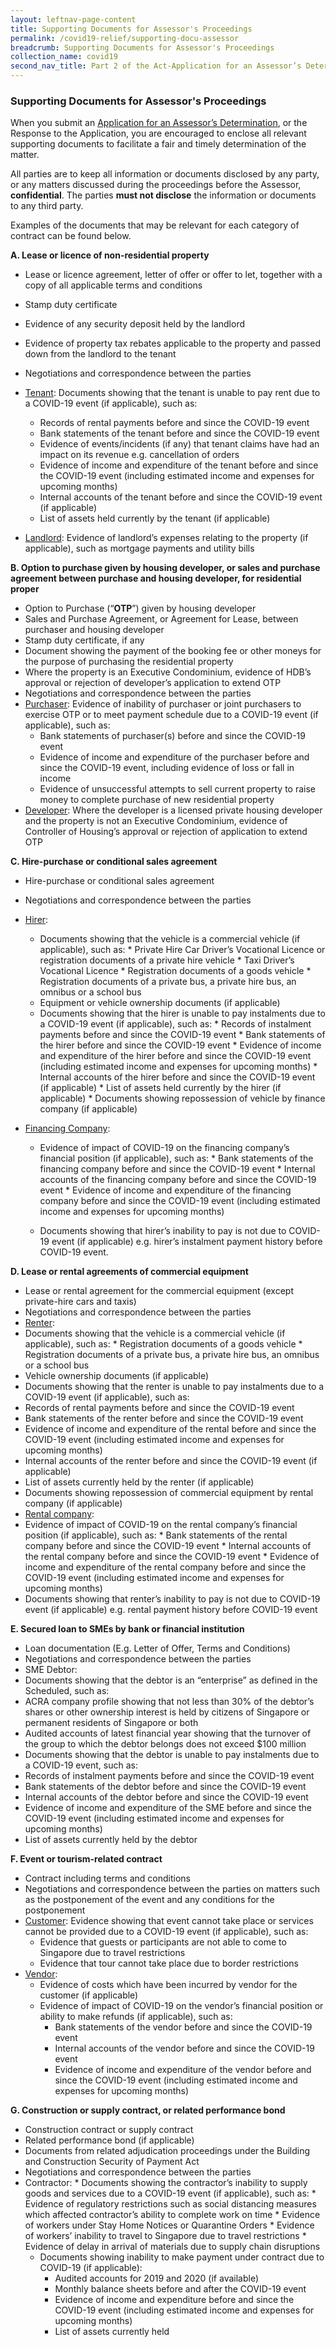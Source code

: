 ```yaml
---
layout: leftnav-page-content
title: Supporting Documents for Assessor's Proceedings
permalink: /covid19-relief/supporting-docu-assessor
breadcrumb: Supporting Documents for Assessor's Proceedings
collection_name: covid19
second_nav_title: Part 2 of the Act-Application for an Assessor’s Determination
---
```

### Supporting Documents for Assessor's Proceedings ###

When you submit an [Application for an Assessor’s Determination](https://www.mlaw.gov.sg/covid19-relief/application-for-assessor), or the Response to the Application, you are encouraged to enclose all relevant supporting documents to facilitate a fair and timely determination of the matter. 

All parties are to keep all information or documents disclosed by any party, or any matters discussed during the proceedings before the Assessor, **confidential**. The parties **must not disclose** the information or documents to any third party.

Examples of the documents that may be relevant for each category of contract can be found below. 

**A.	Lease or licence of non-residential property**
*	Lease or licence agreement, letter of offer or offer to let, together with a copy of all applicable terms and conditions
*	Stamp duty certificate
*	Evidence of any security deposit held by the landlord
*	Evidence of property tax rebates applicable to the property and passed down from the landlord to the tenant
*	Negotiations and correspondence between the parties 
*	<u>Tenant</u>: Documents showing that the tenant is unable to pay rent due to a COVID-19 event (if applicable), such as: 
    *	Records of rental payments before and since the COVID-19 event
    *	Bank statements of the tenant before and since the COVID-19 event
    *	Evidence of events/incidents (if any) that tenant claims have had an impact on its revenue e.g. cancellation of orders
    *	Evidence of income and expenditure of the tenant before and since the COVID-19 event (including estimated income and expenses for upcoming months) 
    *	Internal accounts of the tenant before and since the COVID-19 event (if applicable)
    *	List of assets held currently by the tenant (if applicable)
  
*	<u>Landlord</u>: Evidence of landlord’s expenses relating to the property (if applicable), such as mortgage payments and utility bills

**B.	Option to purchase given by housing developer, or sales and purchase agreement between purchase and housing developer, for residential proper**
*	Option to Purchase (“**OTP**”) given by housing developer
*	Sales and Purchase Agreement, or Agreement for Lease, between purchaser and housing developer 
*	Stamp duty certificate, if any
*	Document showing the payment of the booking fee or other moneys for the purpose of purchasing the residential property
*	Where the property is an Executive Condominium, evidence of HDB’s approval or rejection of developer’s application to extend OTP 
*	Negotiations and correspondence between the parties
*	<u>Purchaser</u>: Evidence of inability of purchaser or joint purchasers to exercise OTP or to meet payment schedule due to a COVID-19 event (if applicable), such as: 
    *	Bank statements of purchaser(s) before and since the COVID-19 event
    *	Evidence of income and expenditure of the purchaser before and since the COVID-19 event, including evidence of loss or fall in income 
    *	Evidence of unsuccessful attempts to sell current property to raise money to complete purchase of new residential property
*	<u>Developer</u>: Where the developer is a licensed private housing developer and the property is not an Executive Condominium, evidence of Controller of Housing’s approval or rejection of application to extend OTP 

**C.	Hire-purchase or conditional sales agreement**

*	Hire-purchase or conditional sales agreement 
*	Negotiations and correspondence between the parties  

*	<u>Hirer</u>: 
      * Documents showing that the vehicle is a commercial vehicle (if applicable), such as:
            *	Private Hire Car Driver’s Vocational Licence or registration documents of a private hire vehicle 
            *	Taxi Driver’s Vocational Licence
            *	Registration documents of a goods vehicle
            *	Registration documents of a private bus, a private hire bus, an omnibus or a school bus
      *	Equipment or vehicle ownership documents (if applicable)
      *	Documents showing that the hirer is unable to pay instalments due to a COVID-19 event (if applicable), such as: 
            *	Records of instalment payments before and since the COVID-19 event
            *	Bank statements of the hirer before and since the COVID-19 event
            *	Evidence of income and expenditure of the hirer before and since the COVID-19 event (including estimated income and expenses for upcoming months) 
            *	Internal accounts of the hirer before and since the COVID-19 event (if applicable)
            *	List of assets held currently by the hirer (if applicable)
            *	Documents showing repossession of vehicle by finance company (if applicable)
      
* <u>Financing Company</u>: 
   *	Evidence of impact of COVID-19 on the financing company’s financial position (if applicable), such as: 
      *	Bank statements of the financing company before and since the COVID-19 event
      *	Internal accounts of the financing company before and since the COVID-19 event
      *	Evidence of income and expenditure of the financing company before and since the COVID-19 event (including estimated income and expenses for upcoming months) 

   *	Documents showing that hirer’s inability to pay is not due to COVID-19 event (if applicable) e.g. hirer’s instalment payment history before COVID-19 event.

**D.	Lease or rental agreements of commercial equipment**
*	Lease or rental agreement for the commercial equipment (except private-hire cars and taxis)
*	Negotiations and correspondence between the parties  
*	<u>Renter</u>: 
   *	Documents showing that the vehicle is a commercial vehicle (if applicable), such as:
       *	Registration documents of a goods vehicle
       *	Registration documents of a private bus, a private hire bus, an omnibus or a school bus
*	Vehicle ownership documents (if applicable)
*	Documents showing that the renter is unable to pay instalments due to a COVID-19 event (if applicable), such as: 
  *	Records of rental payments before and since the COVID-19 event
  *	Bank statements of the renter before and since the COVID-19 event
  *	Evidence of income and expenditure of the rental before and since the COVID-19 event (including estimated income and expenses for upcoming months) 
  *	Internal accounts of the renter before and since the COVID-19 event (if applicable)
  *	List of assets currently held by the renter (if applicable)
*	Documents showing repossession of commercial equipment by rental company (if applicable)
*	<u>Rental company</u>: 
   *	Evidence of impact of COVID-19 on the rental company’s financial position (if applicable), such as: 
      *	Bank statements of the rental company before and since the COVID-19 event
      *	Internal accounts of the rental company before and since the COVID-19 event
      *	Evidence of income and expenditure of the rental company before and since the COVID-19 event (including estimated income and expenses for upcoming months) 
   *	Documents showing that renter’s inability to pay is not due to COVID-19 event (if applicable) e.g. rental payment history before COVID-19 event

**E.	Secured loan to SMEs by bank or financial institution**

*	Loan documentation (E.g. Letter of Offer, Terms and Conditions)
*	Negotiations and correspondence between the parties  
*	SME Debtor:
 *	Documents showing that the debtor is an “enterprise” as defined in the Scheduled, such as: 
  *	ACRA company profile showing that not less than 30% of the debtor’s shares or other ownership interest is held by citizens of Singapore or permanent residents of Singapore or both
  *	Audited accounts of latest financial year showing that the turnover of the group to which the debtor belongs does not exceed $100 million 
 *	Documents showing that the debtor is unable to pay instalments due to a COVID-19 event, such as: 
  *	Records of instalment payments before and since the COVID-19 event
  *	Bank statements of the debtor before and since the COVID-19 event
  *	Internal accounts of the debtor before and since the COVID-19 event
  *	Evidence of income and expenditure of the SME before and since the COVID-19 event (including estimated income and expenses for upcoming months) 
  *	List of assets currently held by the debtor

**F.	Event or tourism-related contract**

*	Contract including terms and conditions
*	Negotiations and correspondence between the parties on matters such as the postponement of the event and any conditions for the postponement
*	<u>Customer</u>: Evidence showing that event cannot take place or services cannot be provided due to a COVID-19 event (if applicable), such as: 
      *	Evidence that guests or participants are not able to come to Singapore due to travel restrictions
      *	Evidence that tour cannot take place due to border restrictions
*	<u>Vendor</u>: 
      *	Evidence of costs which have been incurred by vendor for the customer (if applicable)
      *	Evidence of impact of COVID-19 on the vendor’s financial position or ability to make refunds (if applicable), such as: 
         *	Bank statements of the vendor before and since the COVID-19 event
         *	Internal accounts of the vendor before and since the COVID-19 event
         *	Evidence of income and expenditure of the vendor before and since the COVID-19 event (including estimated income and expenses for upcoming months) 

**G.	Construction or supply contract, or related performance bond**

*	Construction contract or supply contract
*	Related performance bond (if applicable)
*	Documents from related adjudication proceedings under the Building and Construction Security of Payment Act 
*	Negotiations and correspondence between the parties  
* Contractor:
      * Documents showing the contractor’s inability to supply goods and services due to a COVID-19 event (if applicable), such as:
         * Evidence of regulatory restrictions such as social distancing measures which affected contractor’s ability to complete work on time 
         * Evidence of workers under Stay Home Notices or Quarantine Orders
         * Evidence of workers’ inability to travel to Singapore due to travel restrictions 
         * Evidence of delay in arrival of materials due to supply chain disruptions
    *	Documents showing inability to make payment under contract due to COVID-19 (if applicable): 
         * Audited accounts for 2019 and 2020 (if available)
         * Monthly balance sheets before and after the COVID-19 event
         * Evidence of income and expenditure before and since the COVID-19 event (including estimated income and expenses for upcoming months) 
         * List of assets currently held  


